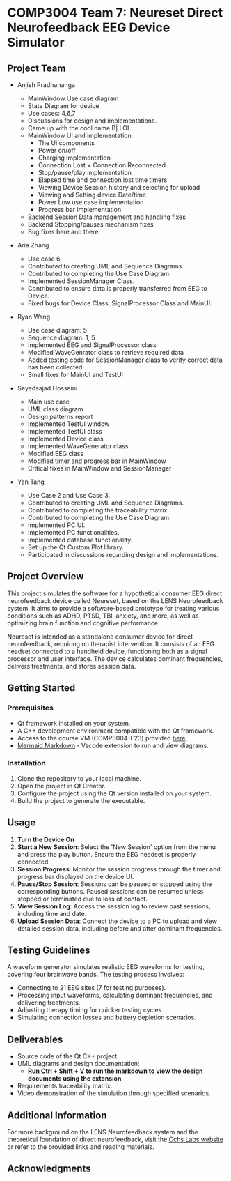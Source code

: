 # COMP3004 Team 7: Neureset Direct Neurofeedback EEG Device Simulator

## Project Team

-   Anjish Pradhananga
    -   MainWindow Use case diagram
    -   State Diagram for device
    -   Use cases: 4,6,7
    -   Discussions for design and implementations.
    -   Came up with the cool name B| LOL
    -   MainWindow UI and implementation:
        -   The Ui components
        -   Power on/off
        -   Charging implementation
        -   Connection Lost + Connection Reconnected
        -   Stop/pause/play implementation
        -   Elapsed time and connection lost time timers
        -   Viewing Device Session history and selecting for upload
        -   Viewing and Setting device Date/time
        -   Power Low use case implementation
        -   Progress bar implementation
    -   Backend Session Data management and handling fixes
    -   Backend Stopping/pauses mechanism fixes
    -   Bug fixes here and there
-   Aria Zhang
    - Use case 6
    - Contributed to creating UML and Sequence Diagrams.
    - Contributed to completing the Use Case Diagram.
    - Implemented SessionManager Class.
    - Contributed to ensure data is properly transferred from EEG to Device.
    - Fixed bugs for Device Class, SignalProcessor Class and MainUI.

-   Ryan Wang
    - Use case diagram: 5
    - Sequence diagram: 1, 5
    - Implemented EEG and SignalProcessor class
    - Modified WaveGenrator class to retrieve required data
    - Added testing code for SessionManager class to verify correct data has been collected
    - Small fixes for MainUI and TestUI
-   Seyedsajad Hosseini
    - Main use case 
    - UML class diagram
    - Design patterns report
    - Implemented TestUI window
	- Implemented TestUI class
	- Implemented Device class
	- Implemented WaveGenerator class
	- Modified EEG class
	- Modified timer and progress bar in MainWindow
	- Critical fixes in MainWindow and SessionManager
-   Yan Tang
    -   Use Case 2 and Use Case 3.
    -   Contributed to creating UML and Sequence Diagrams.
    -   Contributed to completing the traceability matrix.
    -   Contributed to completing the Use Case Diagram.
    -   Implemented PC UI.
    -   Implemented PC functionalities.
    -   Implemented database functionality.
    -   Set up the Qt Custom Plot library.
    -   Participated in discussions regarding design and implementations.

## Project Overview

This project simulates the software for a hypothetical consumer EEG direct neurofeedback device called Neureset, based on the LENS Neurofeedback system. It aims to provide a software-based prototype for treating various conditions such as ADHD, PTSD, TBI, anxiety, and more, as well as optimizing brain function and cognitive performance.

Neureset is intended as a standalone consumer device for direct neurofeedback, requiring no therapist intervention. It consists of an EEG headset connected to a handheld device, functioning both as a signal processor and user interface. The device calculates dominant frequencies, delivers treatments, and stores session data.

## Getting Started

### Prerequisites

-   Qt framework installed on your system.
-   A C++ development environment compatible with the Qt framework.
-   Access to the course VM (COMP3004-F23) provided [here](https://carleton.ca/scs/tech-support/virtual-machines/).
-   [Mermaid Markdown](https://marketplace.visualstudio.com/items?itemName=bierner.markdown-mermaid) - Vscode extension to run and view diagrams.

### Installation

1. Clone the repository to your local machine.
2. Open the project in Qt Creator.
3. Configure the project using the Qt version installed on your system.
4. Build the project to generate the executable.

## Usage

1. **Turn the Device On**
2. **Start a New Session**: Select the 'New Session' option from the menu and press the play button. Ensure the EEG headset is properly connected.
3. **Session Progress**: Monitor the session progress through the timer and progress bar displayed on the device UI.
4. **Pause/Stop Session**: Sessions can be paused or stopped using the corresponding buttons. Paused sessions can be resumed unless stopped or terminated due to loss of contact.
5. **View Session Log**: Access the session log to review past sessions, including time and date.
6. **Upload Session Data**: Connect the device to a PC to upload and view detailed session data, including before and after dominant frequencies.

## Testing Guidelines

A waveform generator simulates realistic EEG waveforms for testing, covering four brainwave bands. The testing process involves:

-   Connecting to 21 EEG sites (7 for testing purposes).
-   Processing input waveforms, calculating dominant frequencies, and delivering treatments.
-   Adjusting therapy timing for quicker testing cycles.
-   Simulating connection losses and battery depletion scenarios.

## Deliverables

-   Source code of the Qt C++ project.
-   UML diagrams and design documentation: 
    - **Run Ctrl + Shift + V to run the markdown to view the design documents using the extension**
-   Requirements traceability matrix.
-   Video demonstration of the simulation through specified scenarios.

## Additional Information

For more background on the LENS Neurofeedback system and the theoretical foundation of direct neurofeedback, visit the [Ochs Labs website](https://main.ochslabs.com/about/) or refer to the provided links and reading materials.

## Acknowledgments

